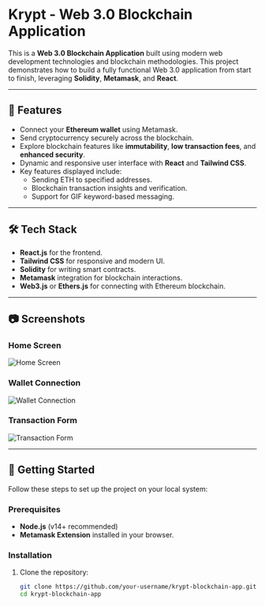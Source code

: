 # Krypt - Web 3.0 Blockchain Application

This is a **Web 3.0 Blockchain Application** built using modern web development technologies and blockchain methodologies. This project demonstrates how to build a fully functional Web 3.0 application from start to finish, leveraging **Solidity**, **Metamask**, and **React**.

---

## 🌟 Features

- Connect your **Ethereum wallet** using Metamask.
- Send cryptocurrency securely across the blockchain.
- Explore blockchain features like **immutability**, **low transaction fees**, and **enhanced security**.
- Dynamic and responsive user interface with **React** and **Tailwind CSS**.
- Key features displayed include:
  - Sending ETH to specified addresses.
  - Blockchain transaction insights and verification.
  - Support for GIF keyword-based messaging.

---

## 🛠️ Tech Stack

- **React.js** for the frontend.
- **Tailwind CSS** for responsive and modern UI.
- **Solidity** for writing smart contracts.
- **Metamask** integration for blockchain interactions.
- **Web3.js** or **Ethers.js** for connecting with Ethereum blockchain.

---

## 📷 Screenshots

### Home Screen
![Home Screen]("https://res.cloudinary.com/dagggqd6g/image/upload/f_auto,q_auto/erldlvnqednk28s103dx")

### Wallet Connection
![Wallet Connection](path-to-screenshot/wallet-connection.png)

### Transaction Form
![Transaction Form](path-to-screenshot/transaction-form.png)

---

## 🚀 Getting Started

Follow these steps to set up the project on your local system:

### Prerequisites
- **Node.js** (v14+ recommended)
- **Metamask Extension** installed in your browser.

### Installation

1. Clone the repository:
   ```bash
   git clone https://github.com/your-username/krypt-blockchain-app.git
   cd krypt-blockchain-app
